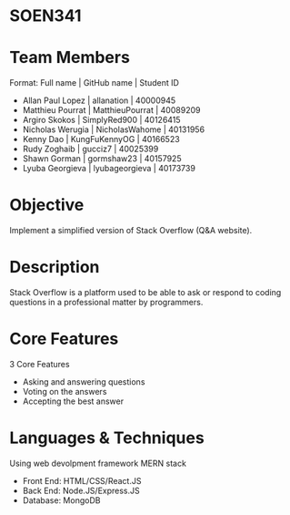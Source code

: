 # SOEN341
# Team Members
Format: Full name | GitHub name | Student ID
* Allan Paul Lopez | allanation | 40000945
* Matthieu Pourrat | MatthieuPourrat | 40089209 
* Argiro Skokos | SimplyRed900 | 40126415
* Nicholas Werugia | NicholasWahome | 40131956
* Kenny Dao | KungFuKennyOG | 40166523 
* Rudy Zoghaib | gucciz7 | 40025399
* Shawn Gorman | gormshaw23 | 40157925
* Lyuba Georgieva | lyubageorgieva | 40173739
# Objective
Implement a simplified version of Stack Overflow (Q&A website).
# Description
Stack Overflow is a platform used to be able to ask or respond to coding questions in a professional matter by programmers.   
# Core Features
3 Core Features
* Asking and answering questions
* Voting on the answers
* Accepting the best answer
# Languages & Techniques
Using web devolpment framework MERN stack
* Front End: HTML/CSS/React.JS
* Back End: Node.JS/Express.JS
* Database: MongoDB


